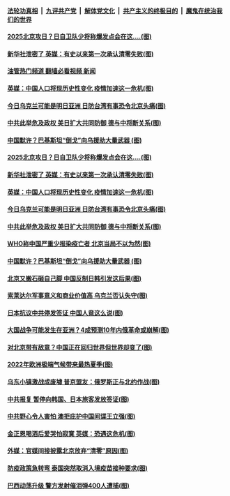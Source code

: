 ####  [法轮功真相](../../../../basic/blob/master/README.md?t=01141212) &nbsp;|&nbsp; [九评共产党](../../../../9ping.md/blob/master/README.md?t=01141212) &nbsp;|&nbsp; [解体党文化](../../../../jtdwh.md/blob/master/README.md?t=01141212)  &nbsp;|&nbsp; [共产主义的终极目的](../../../../gczydzjmd.md/blob/master/README.md?t=01141212) &nbsp;|&nbsp; [魔鬼在统治我们的世界](../../../../mgztzwmdsj.md/blob/master/README.md?t=01141212) 

#### [2025北京攻日？日自卫队少将称爆发点会在这....(图)](../pages/p9/1026434.md?t=01141212) 

#### [新华社泄密了 英媒：有史以来第一次承认清零失败(图)](../pages/p9/1026402.md?t=01141212) 

#### [油管热门频道 翻墙必看视频 新闻](http://129.146.143.75:81/youtube.html?01141212)

#### [英媒：中国人口将现历史性变化 疫情加速这一危机(图)](../pages/p9/1026406.md?t=01141212) 

#### [今日乌克兰可能是明日亚洲 日防台湾有事恐令北京头痛(图)](../pages/p9/1026339.md?t=01141212) 

#### [中共此举危及政权 美日扩大共同防御 德与中将断关系(图)](../pages/p9/1026310.md?t=01141212) 

#### [中国默许？巴基斯坦“倒戈”向乌援助大量武器 (图)](../pages/p9/1026233.md?t=01141212) 

#### [2025北京攻日？日自卫队少将称爆发点会在这....(图)](../pages/p9/1026434.md?t=01141212) 

#### [新华社泄密了 英媒：有史以来第一次承认清零失败(图)](../pages/p9/1026402.md?t=01141212) 

#### [英媒：中国人口将现历史性变化 疫情加速这一危机(图)](../pages/p9/1026406.md?t=01141212) 

#### [今日乌克兰可能是明日亚洲 日防台湾有事恐令北京头痛(图)](../pages/p9/1026339.md?t=01141212) 

#### [中共此举危及政权 美日扩大共同防御 德与中将断关系(图)](../pages/p9/1026310.md?t=01141212) 

#### [WHO称中国严重少报染疫亡者 北京当局不以为然(图)](../pages/p9/1026351.md?t=01141212) 

#### [中国默许？巴基斯坦“倒戈”向乌援助大量武器 (图)](../pages/p9/1026233.md?t=01141212) 

#### [北京又搬石砸自己脚 中国反制日韩引发这后果(图)](../pages/p9/1026226.md?t=01141212) 

#### [索莱达尔军事意义和商业价值高 乌克兰否认失守(图)](../pages/p9/1026261.md?t=01141212) 

#### [日本抗议中共停发签证 中国人竟这么说(图)](../pages/p9/1026250.md?t=01141212) 

#### [大国战争可能发生在亚洲？4成预测10年内俄革命或崩解(图)](../pages/p9/1026155.md?t=01141212) 

#### [对北京带有敌意？中国正在回归世界但世界却变了(图)](../pages/p9/1026145.md?t=01141212) 

#### [2022年欧洲极端气候带来最热夏季(图)](../pages/p9/1026178.md?t=01141212) 

#### [乌东小镇激战成废墟 普京盟友：俄罗斯正与北约作战(图)](../pages/p9/1026166.md?t=01141212) 

#### [中共报复 暂停向韩国、日本旅客发放签证(图)](../pages/p9/1026173.md?t=01141212) 

#### [中共野心令人害怕 澳拒庇护中国间谍王立强(图)](../pages/p9/1026139.md?t=01141212) 

#### [金正恩喝酒后爱哭怕寂寞 英媒：恐遇这危机(图)](../pages/p9/1026060.md?t=01141212) 

#### [外媒：官媒间接披露北京放弃“清零”原因(图)](../pages/p9/1026104.md?t=01141212) 

#### [防疫政策急转弯 泰国突然取消入境疫苗接种要求(图)](../pages/p9/1026070.md?t=01141212) 

#### [巴西动荡升级 警方发射催泪弹400人遭捕(图)](../pages/p9/1026076.md?t=01141212) 

<img src='http://gfw-breaker.win/goodnews/indexes/p9.md' width='0px' height='0px'/>
